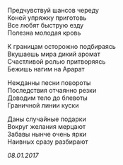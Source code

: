 Предчувствуй шансов череду   
Коней упряжку приготовь  
Все любят быструю езду  
Полезна молодая кровь  

К границам осторожно подбираясь  
Вкушаешь мира дикий аромат  
Счастливой ролью притворяясь  
Бежишь нагим на Арарат  

Нежданны песни повороты  
Последствия отчаянно резки  
Доводим тело до блевоты  
Граничной линии куски  

Даны случайные подарки  
Вокруг желания мерцают   
Забавы нынче очень ярки  
Наивных сразу разбирают  

*08.01.2017*